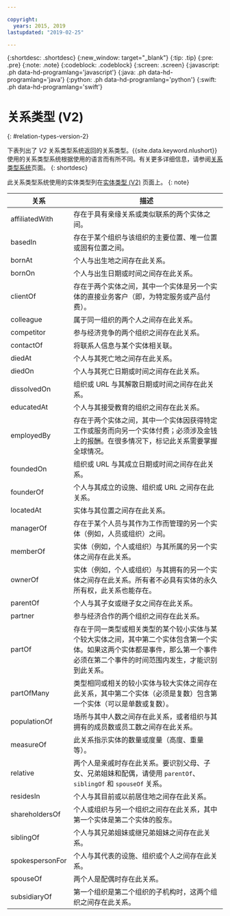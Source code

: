```yaml
---

copyright:
  years: 2015, 2019
lastupdated: "2019-02-25"

---
```


{:shortdesc: .shortdesc}
{:new_window: target="_blank"}
{:tip: .tip}
{:pre: .pre}
{:note: .note}
{:codeblock: .codeblock}
{:screen: .screen}
{:javascript: .ph data-hd-programlang='javascript'}
{:java: .ph data-hd-programlang='java'}
{:python: .ph data-hd-programlang='python'}
{:swift: .ph data-hd-programlang='swift'}

# 关系类型 (V2)
{: #relation-types-version-2}

下表列出了 _V2_ 关系类型系统返回的关系类型。{{site.data.keyword.nlushort}} 使用的关系类型系统根据使用的语言而有所不同。有关更多详细信息，请参阅[关系类型系统](/docs/services/natural-language-understanding?topic=natural-language-understanding-relation-type-systems)页面。
{: shortdesc}

此关系类型系统使用的实体类型列在[实体类型 (V2)](/docs/services/natural-language-understanding?topic=natural-language-understanding-entity-types-version-2) 页面上。
{: note}

|关系             |描述|
|-----------------|----------------|
|affiliatedWith  |存在于具有亲缘关系或类似联系的两个实体之间。| 
|basedIn         |存在于某个组织与该组织的主要位置、唯一位置或固有位置之间。|
|bornAt          |个人与出生地之间存在此关系。|
|bornOn          |个人与出生日期或时间之间存在此关系。|
|clientOf        |存在于两个实体之间，其中一个实体是另一个实体的直接业务客户（即，为特定服务或产品付费）。|
|colleague       |属于同一组织的两个人之间存在此关系。|
|competitor      |参与经济竞争的两个组织之间存在此关系。|
|contactOf       |将联系人信息与某个实体相关联。|
|diedAt          |个人与其死亡地之间存在此关系。|
|diedOn          |个人与其死亡日期或时间之间存在此关系。|
|dissolvedOn     |组织或 URL 与其解散日期或时间之间存在此关系。|
|educatedAt      |个人与其接受教育的组织之间存在此关系。|
|employedBy      |存在于两个实体之间，其中一个实体因获得特定工作或服务而向另一个实体付费；必须涉及金钱上的报酬。在很多情况下，标记此关系需要掌握全球情况。|
|foundedOn       |组织或 URL 与其成立日期或时间之间存在此关系。|
|founderOf       |个人与其成立的设施、组织或 URL 之间存在此关系。|
|locatedAt       |实体与其位置之间存在此关系。|
|managerOf       |存在于某个人员与其作为工作而管理的另一个实体（例如，人员或组织）之间。|
|memberOf        |实体（例如，个人或组织）与其所属的另一个实体之间存在此关系。|
|ownerOf         |实体（例如，个人或组织）与其拥有的另一个实体之间存在此关系。所有者不必具有实体的永久所有权，此关系也能存在。|
|parentOf        |个人与其子女或继子女之间存在此关系。|
|partner         |参与经济合作的两个组织之间存在此关系。|
|partOf          |存在于同一类型或相关类型的某个较小实体与某个较大实体之间，其中第二个实体包含第一个实体。如果这两个实体都是事件，那么第一个事件必须在第二个事件的时间范围内发生，才能识别到此关系。|
|partOfMany      |类型相同或相关的较小实体与较大实体之间存在此关系，其中第二个实体（必须是复数）包含第一个实体（可以是单数或复数）。|
|populationOf    |场所与其中人数之间存在此关系，或者组织与其拥有的成员数或员工数之间存在此关系。|
|measureOf       |此关系指示实体的数量或度量（高度、重量等）。|
|relative        |两个人是亲戚时存在此关系。要识别父母、子女、兄弟姐妹和配偶，请使用 `parentOf`、`siblingOf` 和 `spouseOf` 关系。|
|residesIn       |个人与其目前或以前居住地之间存在此关系。|
|shareholdersOf  |个人或组织与另一个组织之间存在此关系，其中第一个实体是第二个实体的股东。|
|siblingOf       |个人与其兄弟姐妹或继兄弟姐妹之间存在此关系。|
|spokespersonFor |个人与其代表的设施、组织或个人之间存在此关系。|
|spouseOf        |两个人是配偶时存在此关系。|
|subsidiaryOf    |第一个组织是第二个组织的子机构时，这两个组织之间存在此关系。|
